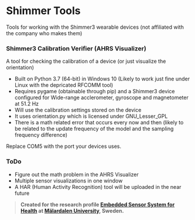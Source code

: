 # Shimmer Tools
Tools for working with the Shimmer3 wearable devices (not affiliated with the company who makes them)


### Shimmer3 Calibration Verifier (AHRS Visualizer)
A tool for checking the calibration of a device (or just visualize the orientation)
  - Built on Python 3.7 (64-bit) in Windows 10 (Likely to work just fine under Linux with the depricated RFCOMM tool)
  - Requires pygame (obtainable through pip) and a Shimmer3 device configured for Wide-range acclerometer, gyroscope and magnetometer at 51.2 Hz
  - Will use the calibration settings stored on the device
  - It uses orientation.py which is licensed under GNU_Lesser_GPL
  - There is a math related error that occurs every now and then (likely to be related to the update frequency of the model and the sampling frequency difference)

Replace COM5 with the port your devices uses.

### ToDo
  - Figure out the math problem in the AHRS Visualizer
  - Multiple sensor visualizations in one window
  - A HAR (Human Activity Recognition) tool will be uploaded in the near future

> **Created for the research profile [Embedded Sensor System for Health](https://www.es.mdh.se/projects/324-ESS_H___Embedded_Sensor_Systems_for_Health_Research_Profile) at [Mälardalen University](https://www.mdh.se/en/malardalen-university?), Sweden.**
